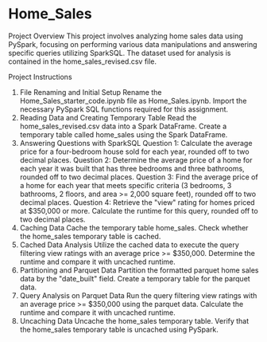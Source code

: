 # Home_Sales
Project Overview
This project involves analyzing home sales data using PySpark, focusing on performing various data manipulations and answering specific queries utilizing SparkSQL. The dataset used for analysis is contained in the home_sales_revised.csv file.

Project Instructions
1. File Renaming and Initial Setup
Rename the Home_Sales_starter_code.ipynb file as Home_Sales.ipynb.
Import the necessary PySpark SQL functions required for this assignment.
2. Reading Data and Creating Temporary Table
Read the home_sales_revised.csv data into a Spark DataFrame.
Create a temporary table called home_sales using the Spark DataFrame.
3. Answering Questions with SparkSQL
Question 1: Calculate the average price for a four-bedroom house sold for each year, rounded off to two decimal places.
Question 2: Determine the average price of a home for each year it was built that has three bedrooms and three bathrooms, rounded off to two decimal places.
Question 3: Find the average price of a home for each year that meets specific criteria (3 bedrooms, 3 bathrooms, 2 floors, and area >= 2,000 square feet), rounded off to two decimal places.
Question 4: Retrieve the "view" rating for homes priced at $350,000 or more. Calculate the runtime for this query, rounded off to two decimal places.
4. Caching Data
Cache the temporary table home_sales.
Check whether the home_sales temporary table is cached.
5. Cached Data Analysis
Utilize the cached data to execute the query filtering view ratings with an average price >= $350,000. Determine the runtime and compare it with uncached runtime.
6. Partitioning and Parquet Data
Partition the formatted parquet home sales data by the "date_built" field.
Create a temporary table for the parquet data.
7. Query Analysis on Parquet Data
Run the query filtering view ratings with an average price >= $350,000 using the parquet data. Calculate the runtime and compare it with uncached runtime.
8. Uncaching Data
Uncache the home_sales temporary table.
Verify that the home_sales temporary table is uncached using PySpark.

